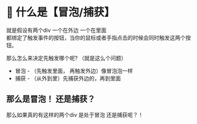 # 🔵 什么是【冒泡/捕获】


就是假设有两个div 一个在外边 一个在里面   
都绑定了触发事件的按钮，当你的鼠标或者手指点击的时候会同时触发这两个按钮。  

那么怎么来决定先触发哪个呢? （就是这么个问题）

- 冒泡 - （先触发里面， 再触发外边）像冒泡泡一样
- 捕获 - （从外到里）先捕获外边的，再到里面


## 那么是冒泡！ 还是捕获？
那么如果真的有这样的两个div 是处于冒泡 还是捕获呢？！